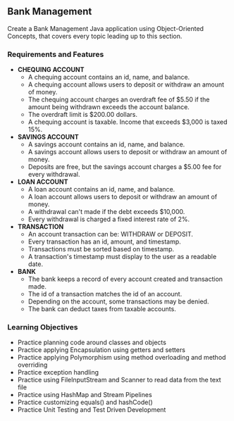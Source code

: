 ## Bank Management
Create a Bank Management Java application using Object-Oriented Concepts, that covers every topic leading up to this section.

### Requirements and Features
- **CHEQUING ACCOUNT**
  - A chequing account contains an id, name, and balance.
  - A chequing account allows users to deposit or withdraw an amount of money.
  - The chequing account charges an overdraft fee of $5.50 if the amount being withdrawn exceeds the account balance.
  - The overdraft limit is $200.00 dollars.
  - A chequing account is taxable. Income that exceeds $3,000 is taxed 15%.
- **SAVINGS ACCOUNT**
  - A savings account contains an id, name, and balance.
  - A savings account allows users to deposit or withdraw an amount of money.
  - Deposits are free, but the savings account charges a $5.00 fee for every withdrawal.
- **LOAN ACCOUNT**
  - A loan account contains an id, name, and balance.
  - A loan account allows users to deposit or withdraw an amount of money.
  - A withdrawal can't made if the debt exceeds $10,000.
  - Every withdrawal is charged a fixed interest rate of 2%.
- **TRANSACTION**
  - An account transaction can be: WITHDRAW or DEPOSIT.
  - Every transaction has an id, amount, and timestamp.
  - Transactions must be sorted based on timestamp. 
  - A transaction's timestamp must display to the user as a readable date.
- **BANK**
  - The bank keeps a record of every account created and transaction made.
  - The id of a transaction matches the id of an account. 
  - Depending on the account, some transactions may be denied.
  - The bank can deduct taxes from taxable accounts.
  
### Learning Objectives
- Practice planning code around classes and objects
- Practice applying Encapsulation using getters and setters
- Practice applying Polymorphism using method overloading and method overriding
- Practice exception handling
- Practice using FileInputStream and Scanner to read data from the text file
- Practice using HashMap and Stream Pipelines
- Practice customizing equals() and hashCode()
- Practice Unit Testing and Test Driven Development
